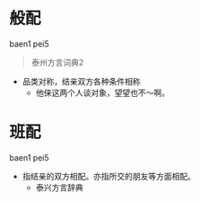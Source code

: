 # 般配
baen1 pei5
> 泰州方言词典2
- 品类对称，结亲双方各种条件相称
  - 他俫这两个人谈对象，望望也不～啊。

# 班配
baen1 pei5
+ 指结亲的双方相配。亦指所交的朋友等方面相配。
  * 泰兴方言辞典
